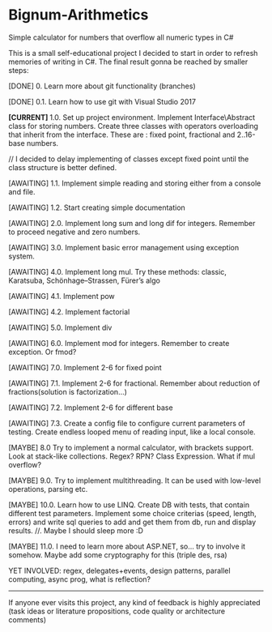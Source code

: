 ﻿# Bignum-Arithmetics #
Simple calculator for numbers that overflow all numeric types in C#

This is a small self-educational project I decided to start in order to refresh memories of writing in C#. The final result gonna be reached by smaller steps:

[DONE] 0. Learn more about git functionality (branches)

[DONE] 0.1. Learn how to use git with Visual Studio 2017

<b>[CURRENT] </b> 1.0. Set up project environment. Implement Interface\Abstract class for storing numbers. Create three classes with operators overloading that inherit from the interface. These are : fixed point, fractional and 2..16-base numbers.

// I decided to delay implementing of classes except fixed point until the class structure is better defined.

[AWAITING] 1.1. Implement simple reading and storing either from a console and file.

[AWAITING] 1.2. Start creating simple documentation

[AWAITING] 2.0. Implement long sum and long dif for integers. Remember to proceed negative and zero numbers.

[AWAITING] 3.0. Implement basic error management using exception system.

[AWAITING] 4.0. Implement long mul. Try these methods: classic, Karatsuba, Schönhage–Strassen, Fürer’s algo

[AWAITING] 4.1. Implement pow

[AWAITING] 4.2. Implement factorial

[AWAITING] 5.0. Implement div

[AWAITING] 6.0. Implement mod for integers. Remember to create exception. Or fmod?

[AWAITING] 7.0. Implement 2-6 for fixed point

[AWAITING] 7.1. Implement 2-6 for fractional. Remember about reduction of fractions(solution is factorization...)

[AWAITING] 7.2. Implement 2-6 for different base

[AWAITING] 7.3. Create a config file to configure current parameters of testing. Create endless looped menu of reading input, like a local console.

[MAYBE] 8.0 Try to implement a normal calculator, with brackets support. Look at stack-like collections. Regex? RPN? Class Expression. What if mul overflow?

[MAYBE] 9.0. Try to implement multithreading. It can be used with low-level operations, parsing etc.

[MAYBE] 10.0. Learn how to use LINQ. Create DB with tests, that contain different test parameters. Implement some choice criterias (speed, length, errors) and write sql queries to add and get them from db, run and display results. //. Maybe I should sleep more :D

[MAYBE] 11.0. I need to learn more about ASP.NET, so... try to involve it somehow. Maybe add some cryptography for this (triple des, rsa)

YET INVOLVED: regex, delegates+events, design patterns, parallel computing, async prog, what is reflection?

----------

If anyone ever visits this project, any kind of feedback is highly appreciated (task ideas or literature propositions, code quality or architecture comments)
